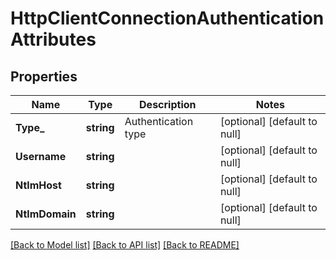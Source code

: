 # HttpClientConnectionAuthenticationAttributes

## Properties
Name | Type | Description | Notes
------------ | ------------- | ------------- | -------------
**Type_** | **string** | Authentication type | [optional] [default to null]
**Username** | **string** |  | [optional] [default to null]
**NtlmHost** | **string** |  | [optional] [default to null]
**NtlmDomain** | **string** |  | [optional] [default to null]

[[Back to Model list]](../README.md#documentation-for-models) [[Back to API list]](../README.md#documentation-for-api-endpoints) [[Back to README]](../README.md)

